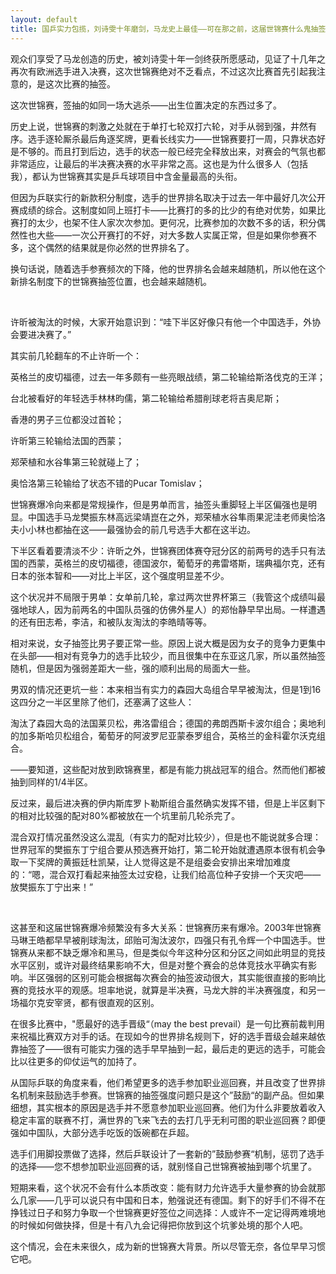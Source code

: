 ```yaml
---
layout: default
title: 国乒实力包揽，刘诗雯十年磨剑，马龙史上最佳——可在那之前，这届世锦赛什么鬼抽签
---
```


观众们享受了马龙创造的历史，被刘诗雯十年一剑终获所愿感动，见证了十几年之再次有欧洲选手进入决赛，这次世锦赛绝对不乏看点，不过这次比赛首先引起我注意的，是这次比赛的抽签。

这次世锦赛，签抽的如同一场大逃杀——出生位置决定的东西过多了。

历史上说，世锦赛的刺激之处就在于单打七轮双打六轮，对手从弱到强，井然有序。选手逐轮厮杀最后角逐奖牌，更看长线实力——世锦赛要打一周，只靠状态好是不够的。而且打到后边，选手的状态一般已经完全释放出来，对赛会的气氛也都非常适应，让最后的半决赛决赛的水平非常之高。这也是为什么很多人（包括我），都认为世锦赛其实是乒乓球项目中含金量最高的头衔。

但因为乒联实行的新款积分制度，选手的世界排名取决于过去一年中最好几次公开赛成绩的综合。这制度如同上班打卡——比赛打的多的比少的有绝对优势，如果比赛打的太少，也架不住人家次次参加。更何况，比赛参加的次数不多的话，积分偶然性也大些——一次公开赛打的不好，对大多数人实属正常，但是如果你参赛不多，这个偶然的结果就是你必然的世界排名了。

换句话说，随着选手参赛频次的下降，他的世界排名会越来越随机，所以他在这个新排名制度下的世锦赛抽签位置，也会越来越随机。

<br>

许昕被淘汰的时候，大家开始意识到：“哇下半区好像只有他一个中国选手，外协会要进决赛了。”

其实前几轮翻车的不止许昕一个：

英格兰的皮切福德，过去一年多颇有一些亮眼战绩，第二轮输给斯洛伐克的王洋；

台北被看好的年轻选手林林昀儒，第二轮输给希腊削球老将吉奥尼斯；

香港的男子三位都没过首轮；

许昕第三轮输给法国的西蒙；

郑荣植和水谷隼第三轮就碰上了；

奥恰洛第三轮输给了状态不错的Pucar Tomislav；

世锦赛爆冷向来都是常规操作，但是男单而言，抽签头重脚轻上半区偏强也是明显。中国选手马龙樊振东林高远梁靖崑在之外，郑荣植水谷隼雨果泥洼老师奥恰洛夫小小林也都抽在这——最强协会的前几号选手大都在这半边。

下半区看着要清淡不少：许昕之外，世锦赛团体赛夺冠分区的前两号的选手只有法国的西蒙，英格兰的皮切福德，德国波尔，葡萄牙的弗雷塔斯，瑞典福尔克，还有日本的张本智和——对比上半区，这个强度明显差不少。

这个状况并不局限于男单：女单前几轮，拿过两次世界杯第三（我管这个成绩叫最强地球人，因为前两名的中国队员强的仿佛外星人）的郑怡静早早出局。一样遭遇的还有田志希，李洁，和被队友淘汰的李皓晴等等。

相对来说，女子抽签比男子要正常一些。原因上说大概是因为女子的竞争力更集中在头部——相对有竞争力的选手比较少，而且很集中在东亚这几家，所以虽然抽签随机，但是因为强弱差距大一些，强的顺利出局的局面大一些。

男双的情况还更坑一些：本来相当有实力的森园大岛组合早早被淘汰，但是1到16这四分之一半区里除了他们，还塞满了这些人：

淘汰了森园大岛的法国莱贝松，弗洛雷组合；德国的弗朗西斯卡波尔组合；奥地利的加多斯哈贝松组合，葡萄牙的阿波罗尼亚蒙泰罗组合，英格兰的金科霍尔沃克组合。

——要知道，这些配对放到欧锦赛里，都是有能力挑战冠军的组合。然而他们都被抽到同样的1/4半区。

反过来，最后进决赛的伊内斯库罗卜勒斯组合虽然确实发挥不错，但是上半区剩下的相对比较强的配对80%都被放在一个坑里前几轮杀完了。

混合双打情况虽然没这么混乱（有实力的配对比较少），但是也不能说就多合理：世界冠军的樊振东丁宁组合要从预选赛开始打，第二轮开始就遭遇原本很有机会争取一下奖牌的黄振廷杜凯琹，让人觉得这是不是组委会安排出来增加难度的：“嗯，混合双打看起来抽签太过安稳，让我们给高位种子安排一个天灾吧——放樊振东丁宁出来！”

<br>

这甚至和这届世锦赛爆冷频繁没有多大关系：世锦赛历来有爆冷。2003年世锦赛马琳王皓都早早被削球淘汰，邱贻可淘汰波尔，四强只有孔令辉一个中国选手。世锦赛从来都不缺乏爆冷和黑马，但是类似今年这种分区和分区之间如此明显的竞技水平区别，或许对最终结果影响不大，但是对整个赛会的总体竞技水平确实有影响。半区强弱的区别可能会根据每次赛会的抽签波动很大，其实能很直接的影响比赛的竞技水平的观感。坦率地说，就算是半决赛，马龙大胖的半决赛强度，和另一场福尔克安宰贤，都有很直观的区别。

在很多比赛中，"愿最好的选手晋级“（may the best prevail）是一句比赛前裁判用来祝福比赛双方对手的话。在现如今的世界排名规则下，好的选手晋级会越来越依靠抽签了——很有可能实力强的选手早早抽到一起，最后走的更远的选手，可能会比以往更多的仰仗运气的加持了。

从国际乒联的角度来看，他们希望更多的选手参加职业巡回赛，并且改变了世界排名机制来鼓励选手参赛。世锦赛的抽签强度问题只是这个”鼓励“的副产品。但如果细想，其实根本的原因是选手并不愿意参加职业巡回赛。他们为什么非要放着收入稳定丰富的联赛不打，满世界的飞来飞去的去打几乎无利可图的职业巡回赛？即便强如中国队，大部分选手吃饭的饭碗都在乒超。

选手们用脚投票做了选择，然后乒联设计了一套新的”鼓励参赛“机制，惩罚了选手的选择——您不想参加职业巡回赛的话，就别怪自己世锦赛被抽到哪个坑里了。

短期来看，这个状况不会有什么本质改变：能有财力允许选手大量参赛的协会就那么几家——几乎可以说只有中国和日本，勉强说还有德国。剩下的好手们不得不在挣钱过日子和努力争取一个世锦赛更好签位之间选择：人或许不一定记得两难境地的时候如何做抉择，但是十有八九会记得把你放到这个坑爹处境的那个人吧。

这个情况，会在未来很久，成为新的世锦赛大背景。所以尽管无奈，各位早早习惯它吧。